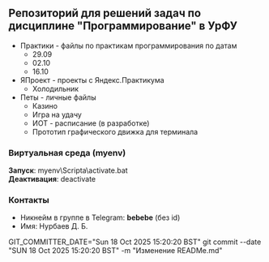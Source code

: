 ## Репозиторий для решений задач по дисциплине "Программирование" в УрФУ

* Практики - файлы по практикам программирования по датам
    * 29.09
    * 02.10
    * 16.10
* ЯПроект - проекты с Яндекс.Практикума
   * Холодильник
* Петы - личные файлы
    * Казино
    * Игра на удачу
    * ИОТ - расписание (в разработке)
    * Прототип графического движка для терминала

### Виртуальная среда (myenv)
**Запуск**: myenv\Scripta\activate.bat\
**Деактивация**: deactivate

### Контакты
* Никнейм в группе в Telegram: **bebebe** (без id)
* Имя: Нурбаев Д. Б.

GIT_COMMITTER_DATE="Sun 18 Oct 2025 15:20:20 BST" git commit --date "SUN 18 Oct 2025 15:20:20 BST" -m "Изменение READMe.md"
